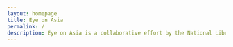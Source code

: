 ```yaml
---
layout: homepage
title: Eye on Asia
permalink: /
description: Eye on Asia is a collaborative effort by the National Library, Singapore with partners such as Enterprise Singapore, Business China Singapore to provide resources for everyone, including young Singaporeans who wish to find out more about the region and explore internationalisation opportunities abroad. Focusing on ASEAN countries, China and India including emerging cities, you will discover a broad overview of useful resources to help you be more aware of developments in these countries as Singapore gears itself for the future economy.
---
```

<!-- Type your notification here - the notification bar will not appear if this is empty. For other changes, refer to _data/homepage.yml to edit the homepage -->

###### 